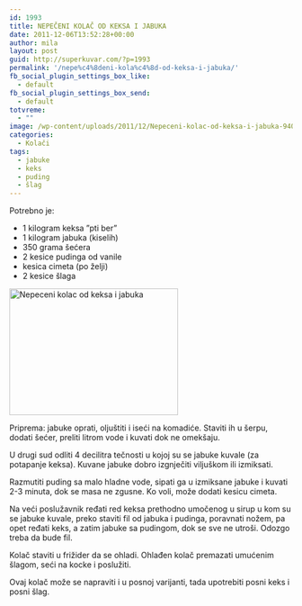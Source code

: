 ```yaml
---
id: 1993
title: NEPEČENI KOLAČ OD KEKSA I JABUKA
date: 2011-12-06T13:52:28+00:00
author: mila
layout: post
guid: http://superkuvar.com/?p=1993
permalink: '/nepe%c4%8deni-kola%c4%8d-od-keksa-i-jabuka/'
fb_social_plugin_settings_box_like:
  - default
fb_social_plugin_settings_box_send:
  - default
totvreme:
  - ""
image: /wp-content/uploads/2011/12/Nepeceni-kolac-od-keksa-i-jabuka-940x198.jpg
categories:
  - Kolači
tags:
  - jabuke
  - keks
  - puding
  - šlag
---
```

Potrebno je:

  * 1 kilogram keksa &#8221;pti ber&#8221;
  * 1 kilogram jabuka (kiselih)
  * 350 grama šećera
  * 2 kesice pudinga od vanile
  * kesica cimeta (po želji)
  * 2 kesice šlaga

<img class="alignnone size-medium wp-image-5446" src="//superkuvar.com/wp-content/uploads/2011/12/Nepeceni-kolac-od-keksa-i-jabuka-300x225.jpg" alt="Nepeceni kolac od keksa i jabuka" width="300" height="225" /> 

Priprema: jabuke oprati, oljuštiti i iseći na komadiće. Staviti ih u šerpu, dodati šećer, preliti litrom vode i kuvati dok ne omekšaju.

U drugi sud odliti 4 decilitra tečnosti u kojoj su se jabuke kuvale (za potapanje keksa). Kuvane jabuke dobro izgnječiti viljuškom ili izmiksati.

Razmutiti puding sa malo hladne vode, sipati ga u izmiksane jabuke i kuvati 2-3 minuta, dok se masa ne zgusne. Ko voli, može dodati kesicu cimeta.

Na veći poslužavnik ređati red keksa prethodno umočenog u sirup u kom su se jabuke kuvale, preko staviti fil od jabuka i pudinga, poravnati nožem, pa opet ređati keks, a zatim jabuke sa pudingom, dok se sve ne utroši. Odozgo treba da bude fil.

Kolač staviti u frižider da se ohladi. Ohlađen kolač premazati umućenim šlagom, seći na kocke i poslužiti.

Ovaj kolač može se napraviti i u posnoj varijanti, tada upotrebiti posni keks i posni šlag.